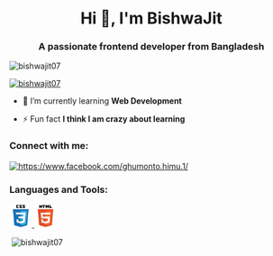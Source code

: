 <h1 align="center">Hi 👋, I'm BishwaJit</h1>
<h3 align="center">A passionate frontend developer from Bangladesh</h3>

<p align="left"> <img src="https://komarev.com/ghpvc/?username=bishwajit07&label=Profile%20views&color=0e75b6&style=flat" alt="bishwajit07" /> </p>

<p align="left"> <a href="https://github.com/ryo-ma/github-profile-trophy"><img src="https://github-profile-trophy.vercel.app/?username=bishwajit07" alt="bishwajit07" /></a> </p>

- 🌱 I’m currently learning **Web Development**

- ⚡ Fun fact **I think I am crazy about learning**

<h3 align="left">Connect with me:</h3>
<p align="left">
<a href="https://fb.com/https://www.facebook.com/ghumonto.himu.1/" target="blank"><img align="center" src="https://raw.githubusercontent.com/rahuldkjain/github-profile-readme-generator/master/src/images/icons/Social/facebook.svg" alt="https://www.facebook.com/ghumonto.himu.1/" height="30" width="40" /></a>
</p>

<h3 align="left">Languages and Tools:</h3>
<p align="left"> <a href="https://www.w3schools.com/css/" target="_blank" rel="noreferrer"> <img src="https://raw.githubusercontent.com/devicons/devicon/master/icons/css3/css3-original-wordmark.svg" alt="css3" width="40" height="40"/> </a> <a href="https://www.w3.org/html/" target="_blank" rel="noreferrer"> <img src="https://raw.githubusercontent.com/devicons/devicon/master/icons/html5/html5-original-wordmark.svg" alt="html5" width="40" height="40"/> </a> </p>

<p>&nbsp;<img align="center" src="https://github-readme-stats.vercel.app/api?username=bishwajit07&show_icons=true&locale=en" alt="bishwajit07" /></p>
